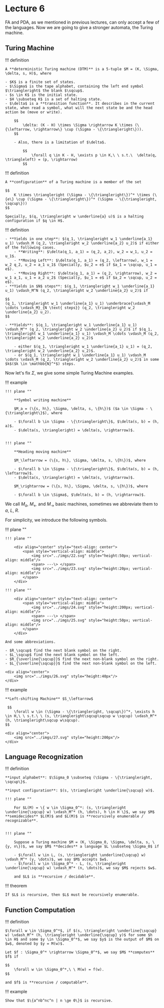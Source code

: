 # Lecture 6

FA and PDA, as we mentioned in previous lectures, can only accept a few of the languages. Now we are going to give a stronger automata, the Turing machine.

## Turing Machine

!!! definition

    A **deterministic Turing machine (DTM)** is a 5-tuple $M = (K, \Sigma, \delta, s, H)$, where

    - $K$ is a finite set of states.
    - $\Sigma$ is the tape alphabet, containing the left end symbol $\triangleright$ the blank $\sqcup$.
    - $s \in K$ is the initial state.
    - $H \subseteq K$ is a set of halting state.
    - $\delta$ is a **transition function**. It describes in the current state, when read a symbol, what will the next state be and the head action be (move or write).

        $$
            \delta: (K - H) \times \Sigma \rightarrow K \times (\{\leftarrow, \rightarrow\} \cup (\Sigma - \{\triangleright\})).
        $$

        - Also, there is a limitation of $\delta$.

            $$
                \forall q \in K - H, \exists p \in K,\ \ s.t.\  \delta(q, \triangleleft) = (p, \rightarrow)
            $$

!!! definition

    A **configuration** of a Turing machine is a member of the set

    $$
        K \times \triangleright (\Sigma - \{\triangleright\})^* \times (\{e\} \cup (\Sigma - \{\triangleright\})^* (\Sigma - \{\triangleright, \sqcup\}))
    $$

    Specially, $(q, \triangleright w \underline{a} u)$ is a halting configuration if $q \in H$.

!!! definition

    - **Yields in one step**: $(q_1, \triangleright w_1 \underline{a_1} u_1) \vdash_M (q_2, \triangleright w_2 \underline{a_2} u_2)$ if either of the following cases.
        - **Writing**: $\delta(q_1, a_1) = (q_2, a_2), w_2 = w_1, u_2 = u_1$.
        - **Moving Left**: $\delta(q_1, a_1) = (q_2, \leftarrow), w_1 = w_2 q_2, u_2 = a_1 u_1$ (Specially, $u_2 = e$ if $a_1 = \sqcup, u_1 = e$).
        - **Moving Right**: $\delta(q_1, a_1) = (q_2, \rightarrow), w_2 = w_1 a_1, u_1 = a_2 u_2$ (Specially, $u_1 = e$ if $a_2 = \sqcup, u_2 = e$).
    - **Yields in $N$ steps**: $(q_1, \triangleright w_1 \underline{a_1} u_1) \vdash_M^N (q_2, \triangleright w_2 \underline{a_2} u_2)$ if
    
    $$
    (q_1, \triangleright w_1 \underline{a_1} u_1) \underbrace{\vdash_M \cdots \vdash_M}_{N \text{ steps}} (q_2, \triangleright w_2 \underline{a_2} u_2).
    $$
    
    - **Yields**: $(q_1, \triangleright w_1 \underline{a_1} u_1) \vdash_M^* (q_2, \triangleright w_2 \underline{a_2} u_2)$ if $(q_1, \triangleright w_1 \underline{a_1} u_1) \vdash_M \cdots \vdash_M (q_2, \triangleright w_2 \underline{a_2} u_2)$

        - either $(q_1, \triangleright w_1 \underline{a_1} u_1) = (q_2, \triangleright w_2 \underline{a_2} u_2)$.
        - or $(q_1, \triangleright w_1 \underline{a_1} u_1) \vdash_M \cdots \vdash_M (q_2, \triangleright w_2 \underline{a_2} u_2)$ in some $k$($k \in \mathbb{N}^*$) steps.

Now let's fix $\Sigma$, we give some simple Turing Machine examples.

!!! example

    !!! plane ""

        **Symbol writing machine**
        
        $M_a = (\{s, h\}, \Sigma, \delta, s, \{h\})$ ($a \in \Sigma - \{\triangleright\}$), where

        - $\forall b \in \Sigma - \{\triangleright\}$, $\delta(s, b) = (h, a)$.
        - $\delta(s, \triangleright) = \delta(s, \rightarrow)$.
        

    !!! plane ""

        **Heading moving machine**

        $M_\leftarrow = (\{s, h\}, \Sigma, \delta, s, \{h\})$, where

        - $\forall b \in \Sigma - \{\triangleright\}$, $\delta(s, b) = (h, \leftarrow)$.
        - $\delta(s, \triangleright) = \delta(s, \rightarrow)$.

        $M_\rightarrow = (\{s, h\}, \Sigma, \delta, s, \{h\})$, where

        - $\forall b \in \Sigma$, $\delta(s, b) = (h, \rightarrow)$.

We call $M_a$, $M_\leftarrow$ and $M_\rightarrow$ basic machines, sometimes we abbreviate them to $a$, $L$, $R$.

For simplicity, we introduce the following symbols.

!!! plane ""

    !!! plane ""

        <div align="center" style="text-align: center">
            <span style="vertical-align: middle">
                <img src="../imgs/22.svg" style="height:50px; vertical-align: middle"/>
                <span> ---\> </span>
                <img src="../imgs/23.svg" style="height:20px; vertical-align: middle"/>
            </span>
        </div>
        
    !!! plane ""

        <div align="center" style="text-align: center">
            <span style="vertical-align: middle">
                <img src="../imgs/24.svg" style="height:200px; vertical-align: middle"/>
                <span> ---\> </span>
                <img src="../imgs/25.svg" style="height:50px; vertical-align: middle"/>
            </span>
        </div>

    And some abbreviations.

    - $R_\sqcup$ find the next blank symbol on the right. 
    - $L_\sqcup$ find the next blank symbol on the left.
    - $R_{\overline{\sqcup}}$ find the next non-blank symbol on the right.
    - $L_{\overline{\sqcup}}$ find the next non-blank symbol on the left.

    <div align="center">
        <img src="../imgs/26.svg" style="height:40px"/>
    </div>

!!! example

    **Left-shifting Machine** $S_\leftarrow$

     $$
        \forall w \in (\Sigma - \{\triangleright, \sqcup\})^*, \exists h \in H,\ \ s.t.\ \ (s, \triangleright\sqcup\sqcup w \sqcup) \vdash_M^*(h, \triangleright\sqcup w\sqcup).
    $$

    <div align="center">
        <img src="../imgs/27.svg" style="height:200px"/>
    </div>

## Language Recognization

!!! definition

    **input alphabet**: $\Sigma_0 \subseteq (\Sigma - \{\triangleright, \sqcup\}$.

    **input configuration**: $(s, \triangleright \underline{\sqcup} w)$.

    !!! plane ""

        For $L(M) = \{ w \in \Sigma_0^*: (s, \triangleright \underline{\sqcup} w) \vdash_M^* (h, \dots), h \in H \}$, we say $M$ **semidecides** $L(M)$ and $L(M)$ is **recursively enumerable / recognizable**.


    !!! plane ""
        
        Suppose a Turing machine $M = (K, \Sigma_0, \Sigma, \delta, s, \{y, n\})$, we say $M$ **decides** a language $L \subseteq \Sigma_0$ if

        - $\forall w \in L, (s, \triangleright \underline{\sqcup} w) \vdash_M^* (y, \dots)$, we say $M$ accepts $w$.
        - $\forall w \in \Sigma_0^* - L, (s, \triangleright \underline{\sqcup} w) \vdash_M^* (n, \dots)$, we say $M$ rejects $w$.

        and $L$ is **recursive / decidable**.

!!! theorem

    If $L$ is recursive, then $L$ must be recursively enumerable.

## Function Computation

!!! definition

    $\forall w \in \Sigma_0^*$, if $(s, \triangleright \underline{\sqcup} w) \vdash_M^* (h, \triangleright \underline{\sqcup} y)$ for some $h \in H$ and some $y \in \Sigma_0^*$, we say $y$ is the output of $M$ on $w$, denoted by $y = M(w)$.

    Let $f : \Sigma_0^* \rightarrow \Sigma_0^*$, we say $M$ **computes** $f$ if

    $$
        \forall w \in \Sigma_0^*,\ \ M(w) = f(w).
    $$

    and $f$ is **recursive / computable**.

!!! example

    Show that $\{a^nb^nc^n | n \ge 0\}$ is recursive.